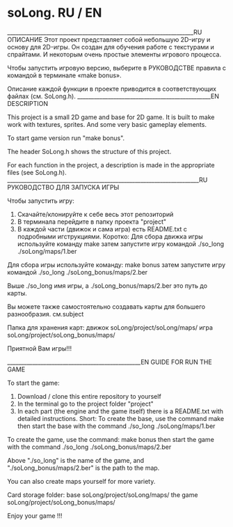 # soLong. RU / EN
___________________________________________________________________RU
ОПИСАНИЕ
Этот проект представляет собой небольшую 2D-игру и основу для 2D-игры.
Он создан для обучения работе с текстурами и спрайтами. 
И некоторым очень простые элементы игрового процесса.

Чтобы запустить игровую версию, выберите в РУКОВОДСТВЕ правила с 
командой в терминале «make bonus».

Описание каждой функции в проекте приводится в
соответствующиx файлax (см. SoLong.h).
________________________________________________EN
DESCRIPTION

This project is a small 2D game and base for 2D game. 
It is built to make work with textures, sprites. 
And some very basic gameplay elements.

To start game version run "make bonus".

The header SoLong.h shows the structure of this project.

For each function in the project, a description is made in the 
appropriate files (see SoLong.h).
_____________________________________________________________________RU
РУКОВОДСТВО ДЛЯ ЗАПУСКА ИГРЫ

Чтобы запустить игру:
1. Скачайте/клонируйте к себе весь этот репозиторий
2. В терминала перейдите в папку проекта "project"
3. В каждой части (движок и сама игра) есть README.txt 
    с подробными игструкциями. 
  Коротко:
  Для сбора движка игры используйте команду 
    make
  затем запустите игру командой 
    ./so_long ./soLong/maps/1.ber

  Для сбора игры используйте команду:
    make bonus
  затем запустите игру командой
  ./so_long ./soLong_bonus/maps/2.ber

  Выше ./so_long имя игры, а ./soLong_bonus/maps/2.ber это путь до карты.

Вы можете также самостоятельно создавать карты для большего разнообразия.
см.subject

Папка для хранения карт:
движок soLong/project/soLong/maps/
игра   soLong/project/soLong_bonus/maps/

Приятной Вам игры!!!

________________________________________________EN
GUIDE FOR RUN THE GAME

To start the game:
1. Download / clone this entire repository to yourself
2. In the terminal go to the project folder "project"
3. In each part (the engine and the game itself) there 
    is a README.txt with detailed instructions. Short:
To create the base, use the command
    make
then start the base with the command
    ./so_long ./soLong/maps/1.ber
    
To create the game, use the command:
    make bonus
then start the game with the command
    ./so_long ./soLong_bonus/maps/2.ber

Above "./so_long" is the name of the game, 
and "./soLong_bonus/maps/2.ber" is the path to the map.

You can also create maps yourself for more variety.

Card storage folder:
base        soLong/project/soLong/maps/
the game    soLong/project/soLong_bonus/maps/

Enjoy your game !!!
